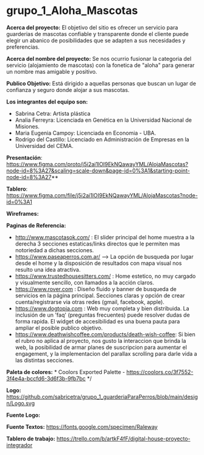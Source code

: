 # grupo_1_Aloha_Mascotas

**Acerca del proyecto:** El objetivo del sitio es ofrecer un servicio para guarderias de mascotas confiable y transparente donde el cliente puede elegir un abanico de posibilidades que se adapten a sus necesidades y preferencias.


**Acerca del nombre del proyecto:** Se nos ocurrio fusionar la categoria del servicio (alojamiento de mascotas) con la fonetica de "aloha" para generar un nombre mas amigable y positivo.

**Publico Objetivo:** Está dirigido a aquellas personas que buscan un lugar de confianza y seguro donde alojar a sus mascotas. 

**Los integrantes del equipo son:**
  - Sabrina Cetra: Artista plástica
  - Analia Ferreyra:  Licenciada en Genética en la Universidad Nacional de Misiones.
  - Maria Eugenia Campoy: Licenciada en Economia - UBA.
  - Rodrigo del Castillo: Licenciado en Administración de Empresas en la Universidad del CEMA.

**Presentación**: https://www.figma.com/proto/j5i2ai1lOI9EkNQawayYML/AlojaMascotas?node-id=8%3A27&scaling=scale-down&page-id=0%3A1&starting-point-node-id=8%3A27**

**Tablero**: https://www.figma.com/file/j5i2ai1lOI9EkNQawayYML/AlojaMascotas?node-id=0%3A1

**Wireframes:**

**Paginas de Referencia:**

- http://www.mascotasok.com/ : El slider principal del home muestra a la derecha 3 secciones estaticas/links directos que le permiten mas notoriedad a dichas secciones.
- https://www.paseaperros.com.ar/ --> La opción de busqueda por lugar desde el home y la disposición de resultados con mapa visual nos resulto una idea atractiva.
- https://www.trustedhousesitters.com/ : Home estetico, no muy cargado y visualmente sencillo, con llamados a la acción claros.
- https://www.rover.com : Diseño fluido y banner de busqueda de servicios en la página principal. Secciones claras y opción de crear cuenta/registrarse via otras redes (gmail, facebook, apple).
- https://www.dogtopia.com : Web muy completa y bien distribuida. La inclusión de un 'faq' (preguntas frecuentes) puede resolver dudas de forma rapida. El widget de accesibilidad es una buena pauta para ampliar el posible publico objetivo.
- https://www.deathwishcoffee.com/products/death-wish-coffee: Si bien el rubro no aplica al proyecto, nos gusto la interaccion que brinda la web, la posibilidad de armar planes de suscripcion para aumentar el engagement, y la implementacion del parallax scrolling para darle vida a las distintas secciones.

**Paleta de colores:** * Coolors Exported Palette - https://coolors.co/3f7552-3f4e4a-bccfd6-3d6f3b-9fb7bc */

**Logo:** https://github.com/sabricetra/grupo_1_guarderiaParaPerros/blob/main/design/Logo.svg

**Fuente Logo:**

**Fuente Textos:** https://fonts.google.com/specimen/Raleway

**Tablero de trabajo:** https://trello.com/b/artkF4fF/digital-house-proyecto-integrador
